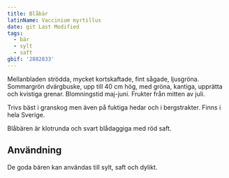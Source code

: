 ```yaml
---
title: Blåbär
latinName: Vaccinium myrtillus
date: git Last Modified
tags:
  - bär
  - sylt
  - saft
gbif: '2882833'
---
```


Mellanbladen strödda, mycket kortskaftade, fint sågade, ljusgröna. Sommargrön dvärgbuske, upp till 40 cm hög, med gröna, kantiga, upprätta och kvistiga grenar. Blomningstid maj-juni. Frukter från mitten av juli.

Trivs bäst i granskog men även på fuktiga hedar och i bergstrakter. Finns i hela Sverige.

Blåbären är klotrunda och svart blådaggiga med röd saft.

## Användning

De goda bären kan användas till sylt, saft och dylikt.
